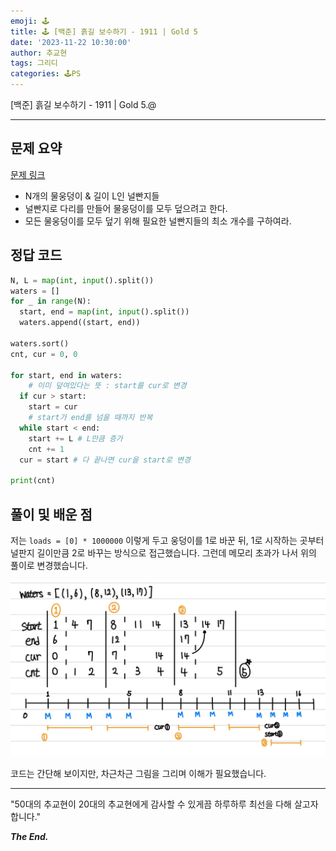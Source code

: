 ```yaml
---
emoji: 🕹️
title: 🕹️ [백준] 흙길 보수하기 - 1911 | Gold 5
date: '2023-11-22 10:30:00'
author: 추교현
tags: 그리디
categories: 🕹️PS
---
```


[백준] 흙길 보수하기 - 1911 | Gold 5.@

---

## 문제 요약

[문제 링크](https://www.acmicpc.net/problem/1911)

- N개의 물웅덩이 & 길이 L인 널빤지들
- 널빤지로 다리를 만들어 물웅덩이를 모두 덮으려고 한다.
- 모든 물웅덩이를 모두 덮기 위해 필요한 널빤지들의 최소 개수를 구하여라.

## 정답 코드

```python
N, L = map(int, input().split())
waters = []
for _ in range(N):
  start, end = map(int, input().split())
  waters.append((start, end))

waters.sort()
cnt, cur = 0, 0

for start, end in waters:
	# 이미 덮여있다는 뜻 : start를 cur로 변경
  if cur > start:
    start = cur
	# start가 end를 넘을 때까지 반복
  while start < end:
    start += L # L만큼 증가
    cnt += 1
  cur = start # 다 끝나면 cur을 start로 변경

print(cnt)
```

## 풀이 및 배운 점

저는 `loads = [0] * 1000000` 이렇게 두고 웅덩이를 1로 바꾼 뒤, 1로 시작하는 곳부터 널판지 길이만큼 2로 바꾸는 방식으로 접근했습니다. 그런데 메모리 초과가 나서 위의 풀이로 변경했습니다.

![boj-1911-1.jpg](boj-1911-1.jpg)

코드는 간단해 보이지만, 차근차근 그림을 그리며 이해가 필요했습니다.

---

"50대의 추교현이 20대의 추교현에게 감사할 수 있게끔 하루하루 최선을 다해 살고자 합니다."

**_The End._**
